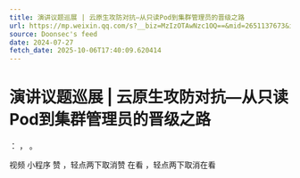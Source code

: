 ```yaml
---
title: 演讲议题巡展 | 云原生攻防对抗—从只读Pod到集群管理员的晋级之路
url: https://mp.weixin.qq.com/s?__biz=MzIzOTAwNzc1OQ==&mid=2651137673&idx=1&sn=589341bf05611501a59702cb88254043
source: Doonsec's feed
date: 2024-07-27
fetch_date: 2025-10-06T17:40:09.620414
---
```


# 演讲议题巡展 | 云原生攻防对抗—从只读Pod到集群管理员的晋级之路

：
，
。

视频
小程序
赞
，轻点两下取消赞
在看
，轻点两下取消在看
